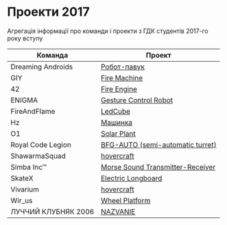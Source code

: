 # Проекти 2017
Агрегація інформації про команди і проекти з ГДК студентів 2017-го року вступу

| Команда  | Проект |
| ------------- | ------------- |
| Dreaming Androids  | [Робот-павук](https://github.com/progbase/DAndroids/tree/master/Project)  |
| GIY  | [Fire Machine](https://github.com/progbase/FFM)  |
| 42 | [Fire Engine](https://github.com/progbase/FireEngine)  |
| ENIGMA | [Gesture Control Robot](https://github.com/progbase/Gesture_controle_robot)  |
| FireAndFlame | [LedCube](https://github.com/progbase/LedCube)  |
| Hz | [Машинка](https://github.com/progbase/hz)  |
| O1 | [Solar Plant](https://github.com/progbase/Solar-Plant)  |
| Royal Code Legion | [BFG-AUTO (semi-automatic turret)](https://github.com/progbase/BFG-AUTO)  |
| ShawarmaSquad | [hovercraft](https://github.com/progbase/hovercraft)  |
| Simba Inc™ | [Morse Sound Transmitter-Receiver](https://github.com/progbase/MainSimbaka)  |
| SkateX | [Electric Longboard](https://github.com/progbase/Electric-longboard)  |
| Vivarium | [hovercraft](https://github.com/progbase/Vivarium-Hovercraft)  |
| Wir_us | [Wheel Platform](https://github.com/progbase/Wheel_Platform)  |
| ЛУЧЧИЙ КЛУБНЯК 2006 | [NAZVANIE](https://github.com/progbase/NAZVANIE)  |

